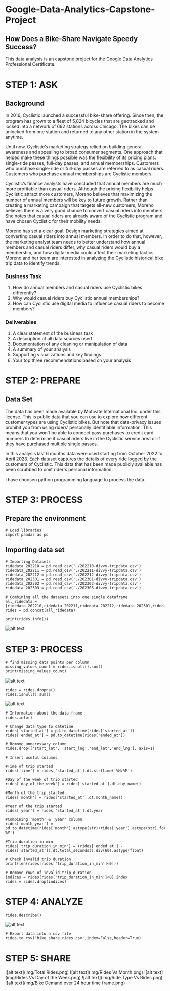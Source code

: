 # Google-Data-Analytics-Capstone-Project

## How Does a Bike-Share Navigate Speedy Success?

This data analysis is an capstone project for the Google Data Analytics Professional Certificate.

# STEP 1: ASK

## Background 
In 2016, Cyclistic launched a successful bike-share offering. Since then, the program has grown to a fleet of 5,824 bicycles that
are geotracked and locked into a network of 692 stations across Chicago. The bikes can be unlocked from one station and
returned to any other station in the system anytime.

Until now, Cyclistic’s marketing strategy relied on building general awareness and appealing to broad consumer segments.
One approach that helped make these things possible was the flexibility of its pricing plans: single-ride passes, full-day passes,
and annual memberships. Customers who purchase single-ride or full-day passes are referred to as casual riders. Customers
who purchase annual memberships are Cyclistic members.

Cyclistic’s finance analysts have concluded that annual members are much more profitable than casual riders. Although the
pricing flexibility helps Cyclistic attract more customers, Moreno believes that maximizing the number of annual members will
be key to future growth. Rather than creating a marketing campaign that targets all-new customers, Moreno believes there is a
very good chance to convert casual riders into members. She notes that casual riders are already aware of the Cyclistic
program and have chosen Cyclistic for their mobility needs.

Moreno has set a clear goal: Design marketing strategies aimed at converting casual riders into annual members. In order to
do that, however, the marketing analyst team needs to better understand how annual members and casual riders differ, why
casual riders would buy a membership, and how digital media could affect their marketing tactics. Moreno and her team are
interested in analyzing the Cyclistic historical bike trip data to identify trends.

### Business Task
1. How do annual members and casual riders use Cyclistic bikes differently?
2. Why would casual riders buy Cyclistic annual memberships?
3. How can Cyclistic use digital media to influence casual riders to become members?

### Deliverables
1. A clear statement of the business task
2. A description of all data sources used
3. Documentation of any cleaning or manipulation of data
4. A summary of your analysis
5. Supporting visualizations and key findings
6. Your top three recommendations based on your analysis


# STEP 2: PREPARE

## Data Set
The data has been made available by Motivate International Inc. under this license. This is public data that you can use to explore how different customer types are
using Cyclistic bikes. But note that data-privacy issues prohibit you from using riders’ personally identifiable information. This
means that you won’t be able to connect pass purchases to credit card numbers to determine if casual riders live in the
Cyclistic service area or if they have purchased multiple single passes.

In this analysis last 6 months data were used starting from October 2022 to April 2023. Each dataset captures the details of every ride logged by 
the customers of Cyclistic. This data that has been made publicly available has been scrubbed to omit rider's personal information.

I have choosen python programming language to process the data.

# STEP 3: PROCESS

## Prepare the environment
```
# Load libraries
import pandas as pd
```

## Importing data set
```
# Importing Datasets
ridedata_202210 = pd.read_csv('./202210-divvy-tripdata.csv')
ridedata_202211 = pd.read_csv('./202211-divvy-tripdata.csv')
ridedata_202212 = pd.read_csv('./202212-divvy-tripdata.csv')
ridedata_202301 = pd.read_csv('./202301-divvy-tripdata.csv')
ridedata_202302 = pd.read_csv('./202302-divvy-tripdata.csv')
ridedata_202303 = pd.read_csv('./202303-divvy-tripdata.csv')
```

```
# Combining all the datasets into one single dataframe
all_ridedata = [ridedata_202210,ridedata_202211,ridedata_202212,ridedata_202301,ridedata_202302,ridedata_202303]
rides = pd.concat(all_ridedata)
```

```
print(rides.info())
```
![alt text](img/info.png)


# STEP 3: PROCESS

```
# find missing data points per column
missing_values_count = rides.isnull().sum()
print(missing_values_count)
```
![alt text](img/missingdata.png)

```
rides = rides.dropna()
rides.isnull().sum()
```
![alt text](img/no_missingdata.png)

```
# Information about the data frame
rides.info()
```


```
# Change data type to datetime 
rides['started_at'] = pd.to_datetime(rides['started_at'])
rides['ended_at'] = pd.to_datetime(rides['ended_at'])
```

```
# Romove unnecessary column 
rides.drop(['start_lat', 'start_lng','end_lat','end_lng'], axis=1)
```


```
# Insert useful columns 

#Time of trip started
rides['time'] = rides['started_at'].dt.strftime('%H:%M')

#Day of the week of trip started
rides['day_of_the_week'] = rides['started_at'].dt.day_name()

#Month of the trip started
rides['month'] = rides['started_at'].dt.month_name()

#Year of the trip started
rides['year'] = rides['started_at'].dt.year

#Combining 'month' & 'year' column
rides['month_year'] = pd.to_datetime(rides['month'].astype(str)+rides['year'].astype(str),format='%B%Y').dt.strftime('%b-%Y')

#Trip duration in min
rides['trip_duration_in_min'] = (rides['ended_at'] - rides['started_at']).dt.total_seconds().div(60).astype(float)

```


```
# Check invalid trip duration 
print(len(rides[rides['trip_duration_in_min']<0]))
```

```
# Remove rows of invalid trip duration
indices = rides[rides['trip_duration_in_min']<0].index
rides = rides.drop(indices)
```

# STEP 4: ANALYZE

```
rides.describe()
```
![alt text](img/describe.png)

```
# Export data into a csv file 
rides.to_csv('bike_share_rides.csv',index=False,header=True)
```

# STEP 5: SHARE
![alt text](img/Total Rides.png)
![alt text](img/Rides Vs Month.png)
![alt text](img/Rides Vs Day of the Week.png)
![alt text](img/Ride Type Vs Rides.png)
![alt text](img/Bike Demand over 24 hour time frame.png)








